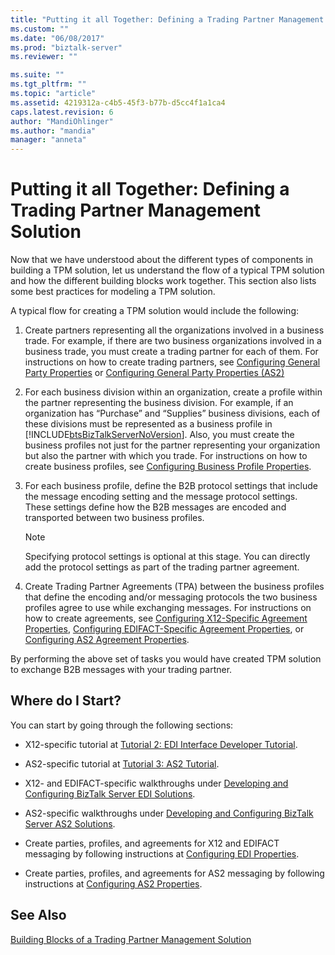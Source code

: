 ```yaml
---
title: "Putting it all Together: Defining a Trading Partner Management Solution | Microsoft Docs"
ms.custom: ""
ms.date: "06/08/2017"
ms.prod: "biztalk-server"
ms.reviewer: ""

ms.suite: ""
ms.tgt_pltfrm: ""
ms.topic: "article"
ms.assetid: 4219312a-c4b5-45f3-b77b-d5cc4f1a1ca4
caps.latest.revision: 6
author: "MandiOhlinger"
ms.author: "mandia"
manager: "anneta"
---
```

# Putting it all Together: Defining a Trading Partner Management Solution
Now that we have understood about the different types of components in building a TPM solution, let us understand the flow of a typical TPM solution and how the different building blocks work together. This section also lists some best practices for modeling a TPM solution.  
  
 A typical flow for creating a TPM solution would include the following:  
  
1.  Create partners representing all the organizations involved in a business trade. For example, if there are two business organizations involved in a business trade, you must create a trading partner for each of them. For instructions on how to create trading partners, see [Configuring General Party Properties](../core/configuring-general-party-properties.md) or [Configuring General Party Properties (AS2)](../core/configuring-general-party-properties-as2.md)  
  
2.  For each business division within an organization, create a profile within the partner representing the business division. For example, if an organization has “Purchase” and “Supplies” business divisions, each of these divisions must be represented as a business profile in [!INCLUDE[btsBizTalkServerNoVersion](../includes/btsbiztalkservernoversion-md.md)]. Also, you must create the business profiles not just for the partner representing your organization but also the partner with which you trade. For instructions on how to create business profiles, see [Configuring Business Profile Properties](../core/configuring-business-profile-properties.md).  
  
3.  For each business profile, define the B2B protocol settings that include the message encoding setting and the message protocol settings. These settings define how the B2B messages are encoded and transported between two business profiles.  
  
    > [!NOTE]
    >  Specifying protocol settings is optional at this stage. You can directly add the protocol settings as part of the trading partner agreement.  
  
4.  Create Trading Partner Agreements (TPA) between the business profiles that define the encoding and/or messaging protocols the two business profiles agree to use while exchanging messages. For instructions on how to create agreements, see [Configuring X12-Specific Agreement Properties](../core/configuring-x12-specific-agreement-properties.md), [Configuring EDIFACT-Specific Agreement Properties](../core/configuring-edifact-specific-agreement-properties.md), or [Configuring AS2 Agreement Properties](../core/configuring-as2-agreement-properties.md).  
  
 By performing the above set of tasks you would have created TPM solution to exchange B2B messages with your trading partner.  
  
## Where do I Start?  
 You can start by going through the following sections:  
  
-   X12-specific tutorial at [Tutorial 2: EDI Interface Developer Tutorial](../core/tutorial-2-edi-interface-developer-tutorial.md).  
  
-   AS2-specific tutorial at [Tutorial 3: AS2 Tutorial](../core/tutorial-3-as2-tutorial.md).  
  
-   X12- and EDIFACT-specific walkthroughs under [Developing and Configuring BizTalk Server EDI Solutions](../core/developing-and-configuring-biztalk-server-edi-solutions.md).  
  
-   AS2-specific walkthroughs under [Developing and Configuring BizTalk Server AS2 Solutions](../core/developing-and-configuring-biztalk-server-as2-solutions.md).  
  
-   Create parties, profiles, and agreements for X12 and EDIFACT messaging by following instructions at [Configuring EDI Properties](../core/configuring-edi-properties.md).  
  
-   Create parties, profiles, and agreements for AS2 messaging by following instructions at [Configuring AS2 Properties](../core/configuring-as2-properties.md).  
  
## See Also  
 [Building Blocks of a Trading Partner Management Solution](../core/building-blocks-of-a-trading-partner-management-solution.md)